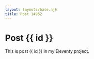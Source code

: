 ```yaml
---
layout: layouts/base.njk
title: Post 14952
---
```


# Post {{ id }}

This is post {{ id }} in my Eleventy project.
